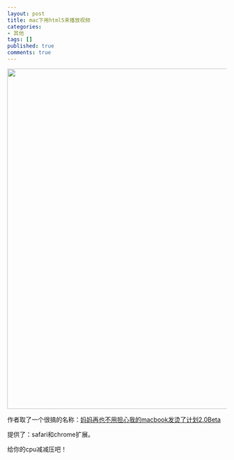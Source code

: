 ```yaml
---
layout: post
title: mac下用html5来播放视频
categories:
- 其他
tags: []
published: true
comments: true
---
```

<p><img class="alignnone size-full wp-image-1009" title="a74ecc4cjw1e10fdarlf1j" src="http://www.fireyang.com/blog/wp-content/uploads/2013/03/a74ecc4cjw1e10fdarlf1j.jpg" alt="" width="1032" height="781" /></p>

<p>作者取了一个很搞的名称：<a href="http://zythum.sinaapp.com/youkuhtml5playerbookmark/" target="_blank">妈妈再也不用担心我的macbook发烫了计划2.0Beta</a></p>

<p>提供了：safari和chrome扩展。</p>

<p>给你的cpu减减压吧！</p>
